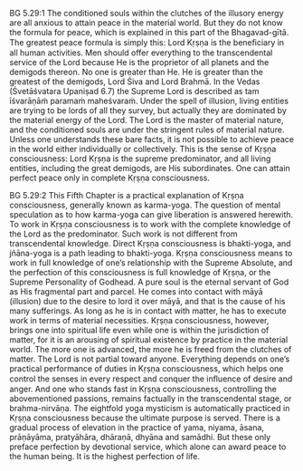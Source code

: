 BG 5.29:1	The conditioned souls within the clutches of the illusory energy are all anxious to attain peace in the material world. But they do not know the formula for peace, which is explained in this part of the Bhagavad-gītā. The greatest peace formula is simply this: Lord Kṛṣṇa is the beneﬁciary in all human activities. Men should offer everything to the transcendental service of the Lord because He is the proprietor of all planets and the demigods thereon. No one is greater than He. He is greater than the greatest of the demigods, Lord Śiva and Lord Brahmā. In the Vedas (Śvetāśvatara Upaniṣad 6.7) the Supreme Lord is described as tam īśvarāṇāṁ paramaṁ maheśvaraṁ. Under the spell of illusion, living entities are trying to be lords of all they survey, but actually they are dominated by the material energy of the Lord. The Lord is the master of material nature, and the conditioned souls are under the stringent rules of material nature. Unless one understands these bare facts, it is not possible to achieve peace in the world either individually or collectively. This is the sense of Kṛṣṇa consciousness: Lord Kṛṣṇa is the supreme predominator, and all living entities, including the great demigods, are His subordinates. One can attain perfect peace only in complete Kṛṣṇa consciousness.

BG 5.29:2	This Fifth Chapter is a practical explanation of Kṛṣṇa consciousness, generally known as karma-yoga. The question of mental speculation as to how karma-yoga can give liberation is answered herewith. To work in Kṛṣṇa consciousness is to work with the complete knowledge of the Lord as the predominator. Such work is not different from transcendental knowledge. Direct Kṛṣṇa consciousness is bhakti-yoga, and jñāna-yoga is a path leading to bhakti-yoga. Kṛṣṇa consciousness means to work in full knowledge of one’s relationship with the Supreme Absolute, and the perfection of this consciousness is full knowledge of Kṛṣṇa, or the Supreme Personality of Godhead. A pure soul is the eternal servant of God as His fragmental part and parcel. He comes into contact with māyā (illusion) due to the desire to lord it over māyā, and that is the cause of his many sufferings. As long as he is in contact with matter, he has to execute work in terms of material necessities. Kṛṣṇa consciousness, however, brings one into spiritual life even while one is within the jurisdiction of matter, for it is an arousing of spiritual existence by practice in the material world. The more one is advanced, the more he is freed from the clutches of matter. The Lord is not partial toward anyone. Everything depends on one’s practical performance of duties in Kṛṣṇa consciousness, which helps one control the senses in every respect and conquer the inﬂuence of desire and anger. And one who stands fast in Kṛṣṇa consciousness, controlling the abovementioned passions, remains factually in the transcendental stage, or brahma-nirvāṇa. The eightfold yoga mysticism is automatically practiced in Kṛṣṇa consciousness because the ultimate purpose is served. There is a gradual process of elevation in the practice of yama, niyama, āsana, prāṇāyāma, pratyāhāra, dhāraṇā, dhyāna and samādhi. But these only preface perfection by devotional service, which alone can award peace to the human being. It is the highest perfection of life.